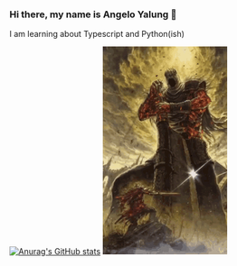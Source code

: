 ### Hi there, my name is Angelo Yalung 👋

I am learning about Typescript and Python(ish)

[![Anurag's GitHub stats](https://github-readme-stats.vercel.app/api?username=angelo-yalung)](https://github.com/anuraghazra/github-readme-stats)
![](https://github.com/angelo-yalung/angelo-yalung/blob/main/darksouls.gif)

